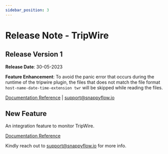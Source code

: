```yaml
---
sidebar_position: 3 
---
```

# Release Note - TripWire

## Release Version 1

**Release Date**: 30-05-2023

**Feature Enhancement**: To avoid the panic error that occurs during the runtime of the tripwire plugin, the files that does not match the file format `host-name-date-time-extension twr` will be skipped while reading the files.

[Documentation Reference](/docs/selfhosted-lite/Integrations/tripwire) | [support@snappyflow.io](mailto:support@snappyflow.io)

## New Feature

An integration feature to monitor TripWire.

[Documentation Reference](/docs/selfhosted-lite/Integrations/tripwire)

Kindly reach out to [support@snappyflow.io](mailto:support@snappyflow.io) for more info.
